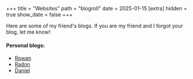 +++
title = "Websites"
path = "blogroll"
date = 2025-01-15
[extra]
hidden = true
show_date = false
+++

Here are some of my friend's blogs. If you
are my friend and I forgot your blog,
let me know!

#### Personal blogs:
* [Rowan](https://rowanmcdonald.com)
* [Radon](https://intuitiveexplanations.com/)
* [Daniel](https://thejester.substack.com/)

